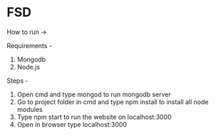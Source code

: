# FSD

How to run ->

Requirements - 
1) Mongodb
3) Node.js


Steps - 
1) Open cmd and type mongod to run mongodb server
2) Go to project folder in cmd and type npm install to install all node modules
3) Type npm start to run the website on localhost:3000
4) Open in browser type localhost:3000

